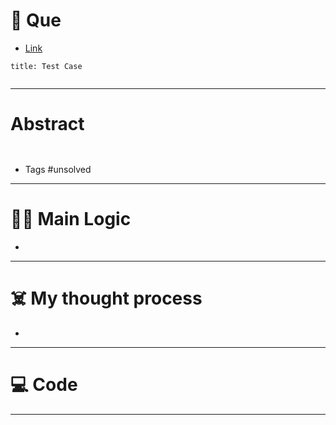 # 🧩 Que
- [Link](https://www.interviewbit.com/problems/egg-drop-problem/)

```ad-question
title: Test Case


```

---
# Abstract
```ad-abstract


```

- Tags #unsolved 
--- 
# 🕵️‍♂️ Main Logic
- 

---
# ☠️ My thought process
- 
---

# 💻 Code

---
